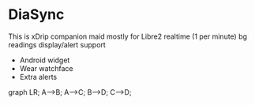 # DiaSync
This is xDrip companion maid mostly for Libre2 realtime (1 per minute) bg readings display/alert support
* Android widget
* Wear watchface
* Extra alerts

graph LR;
A-->B;
A-->C;
B-->D;
C-->D;

